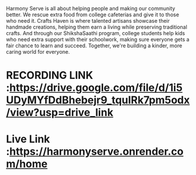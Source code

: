 Harmony Serve is all about helping people and making our community better. We rescue extra food from college cafeterias and give it to those who need it. Crafts Haven is where talented artisans showcase their handmade creations, helping them earn a living while preserving traditional crafts. And through our ShikshaSaathi program, college students help kids who need extra support with their schoolwork, making sure everyone gets a fair chance to learn and succeed. Together, we're building a kinder, more caring world for everyone.
# RECORDING LINK :https://drive.google.com/file/d/1i5UDyMYfDdBhebejr9_tquIRk7pm5odx/view?usp=drive_link
# Live Link :https://harmonyserve.onrender.com/home
